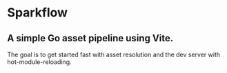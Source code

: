 # Sparkflow

## A simple Go asset pipeline using Vite.

The goal is to get started fast with asset resolution and the dev server with hot-module-reloading.
